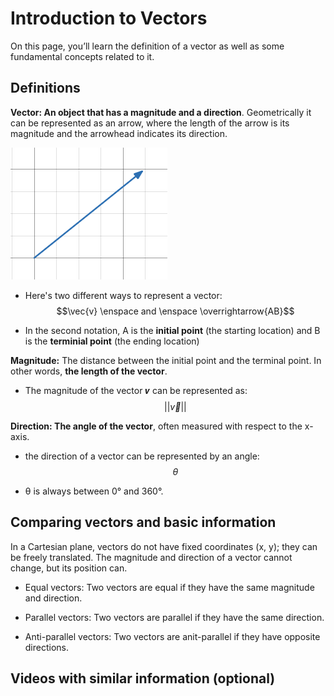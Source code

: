 # Introduction to Vectors

On this page, you’ll learn the definition of a vector as well as some fundamental concepts related to it.

## Definitions
**Vector: An object that has a magnitude and a direction**. Geometrically it can be represented as an arrow, where the length of the arrow is its magnitude and the arrowhead indicates its direction.

![simple image of a vector](./images-notes/graph_plainVector.png)

- Here's two different ways to represent a vector: 
$$\vec{v} \enspace and \enspace \overrightarrow{AB}$$

- In the second notation, A is the **initial point** (the starting location) and B is the **terminial point** (the ending location)

**Magnitude:** The distance between the initial point and the terminal point. In other words, **the length of the vector**.

- The magnitude of the vector 𝒗 can be represented as:
$$||\vec{v}||$$

**Direction: The angle of the vector**, often measured with respect to the x-axis.

- the direction of a vector can be represented by an angle: 
$$\theta$$

- θ is always between 0° and 360°.

## Comparing vectors and basic information

In a Cartesian plane, vectors do not have fixed coordinates (x, y); they can be freely translated. The magnitude and direction of a vector cannot change, but its position can.

- Equal vectors: Two vectors are equal if they have the same magnitude and direction.

- Parallel vectors: Two vectors are parallel if they have the same direction.

- Anti-parallel vectors: Two vectors are anit-parallel if they have opposite directions.

## Videos with similar information (optional)


